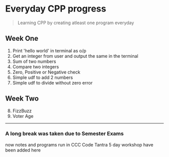 # Everyday CPP progress
>Learning CPP by creating atleast one program everyday
## Week One
1. Print 'hello world' in terminal as o/p
2. Get an integer from user and output the same in the terminal
3. Sum of two numbers
4. Compare two integers
5. Zero, Positive or Negative check
6. Simple udf to add 2 numbers
7. Simple udf to divide without zero error
## Week Two
8. FizzBuzz
9. Voter Age
---
### A long break was taken due to Semester Exams
now notes and programs run in CCC Code Tantra 5 day workshop have been added here
